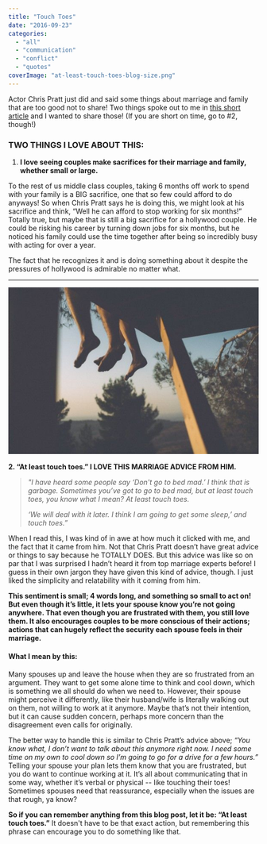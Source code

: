 ```yaml
---
title: "Touch Toes"
date: "2016-09-23"
categories: 
  - "all"
  - "communication"
  - "conflict"
  - "quotes"
coverImage: "at-least-touch-toes-blog-size.png"
---
```


Actor Chris Pratt just did and said some things about marriage and family that are too good not to share! Two things spoke out to me in [this short article](http://www.today.com/parents/chris-pratt-says-he-s-taking-time-acting-be-his-t103061?cid=sm_fbnhttp%3A%2F%2Fwww.today.com%2Fparents%2Fchris-pratt-says-he-s-taking-time-acting-be-his-t103061%3Fcid%3Dsm_fbn) and I wanted to share those! (If you are short on time, go to #2, though!)

### TWO THINGS I LOVE ABOUT THIS:

1. **I love seeing couples make sacrifices for their marriage and family, whether small or large.**

To the rest of us middle class couples, taking 6 months off work to spend with your family is a BIG sacrifice, one that so few could afford to do anyways! So when Chris Pratt says he is doing this, we might look at his sacrifice and think, “Well he can afford to stop working for six months!” Totally true, but maybe that is still a big sacrifice for a hollywood couple. He could be risking his career by turning down jobs for six months, but he noticed his family could use the time together after being so incredibly busy with acting for over a year.

The fact that he recognizes it and is doing something about it despite the pressures of hollywood is admirable no matter what.

* * *

![chris pratt, actor chris pratt, marriage advice from chris pratt, marriage advice chris pratt, marriage advice from hollywood, at least touch toes, never go to bed angry, chris pratt stops acting, chris pratt taking time off, chris pratt article, marriage advice, marriage specialist, security in marriage, reassurance in marriage, getting reassurance in marriage, marriage help, marriage goals, relationship goals](images/IMG_1852.jpg)

**2\. “At least touch toes.” I LOVE THIS MARRIAGE ADVICE FROM HIM.**

> _"I have heard some people say ‘Don't go to bed mad.’ I think that is garbage. Sometimes you’ve got to go to bed mad, but at least touch toes, you know what I mean? At least touch toes._
> 
> _‘We will deal with it later. I think I am going to get some sleep,’ and touch toes.”_

When I read this, I was kind of in awe at how much it clicked with me, and the fact that it came from him. Not that Chris Pratt doesn’t have great advice or things to say because he TOTALLY DOES. But this advice was like so on par that I was surprised I hadn’t heard it from top marriage experts before! I guess in their own jargon they have given this kind of advice, though. I just liked the simplicity and relatability with it coming from him.

**This sentiment is small; 4 words long, and something so small to act on! But even though it’s little, it lets your spouse know you’re not going anywhere. That even though you are frustrated with them, you still love them. It also encourages couples to be more conscious of their actions; actions that can hugely reflect the security each spouse feels in their marriage.**

#### What I mean by this:

Many spouses up and leave the house when they are so frustrated from an argument. They want to get some alone time to think and cool down, which is something we all should do when we need to. However, their spouse might perceive it differently, like their husband/wife is literally walking out on them, not willing to work at it anymore. Maybe that’s not their intention, but it can cause sudden concern, perhaps more concern than the disagreement even calls for originally.

The better way to handle this is similar to Chris Pratt’s advice above; _“You know what, I don’t want to talk about this anymore right now. I need some time on my own to cool down so I’m going to go for a drive for a few hours.”_ Telling your spouse your plan lets them know that you are frustrated, but you do want to continue working at it. It’s all about communicating that in some way, whether it’s verbal or physical -- like touching their toes! Sometimes spouses need that reassurance, especially when the issues are that rough, ya know?

**So if you can remember anything from this blog post, let it be: “At least touch toes.”** It doesn't have to be that exact action, but remembering this phrase can encourage you to do something like that.
